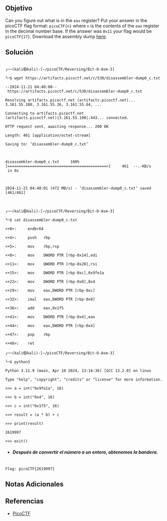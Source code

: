 ## Objetivo

Can you figure out what is in the `eax` register? Put your answer in the picoCTF flag format: `picoCTF{n}` where `n` is the contents of the `eax` register in the decimal number base. If the answer was `0x11` your flag would be `picoCTF{17}`. Download the assembly dump [here](https://artifacts.picoctf.net/c/530/disassembler-dump0_c.txt).

## Solución

```

┌──(kali㉿kali)-[~/picoCTF/Reversing/Bit-O-Asm-3]

└─$ wget https://artifacts.picoctf.net/c/530/disassembler-dump0_c.txt

--2024-11-21 04:40:00--  https://artifacts.picoctf.net/c/530/disassembler-dump0_c.txt

Resolving artifacts.picoctf.net (artifacts.picoctf.net)... 3.161.55.100, 3.161.55.26, 3.161.55.64, ...

Connecting to artifacts.picoctf.net (artifacts.picoctf.net)|3.161.55.100|:443... connected.

HTTP request sent, awaiting response... 200 OK

Length: 461 [application/octet-stream]

Saving to: ‘disassembler-dump0_c.txt’

  

disassembler-dump0_c.txt     100%[============================================>]     461  --.-KB/s    in 0s      

  

2024-11-21 04:40:01 (472 MB/s) - ‘disassembler-dump0_c.txt’ saved [461/461]

  

┌──(kali㉿kali)-[~/picoCTF/Reversing/Bit-O-Asm-3]

└─$ cat disassembler-dump0_c.txt

<+0>:     endbr64

<+4>:     push   rbp

<+5>:     mov    rbp,rsp

<+8>:     mov    DWORD PTR [rbp-0x14],edi

<+11>:    mov    QWORD PTR [rbp-0x20],rsi

<+15>:    mov    DWORD PTR [rbp-0xc],0x9fe1a

<+22>:    mov    DWORD PTR [rbp-0x8],0x4

<+29>:    mov    eax,DWORD PTR [rbp-0xc]

<+32>:    imul   eax,DWORD PTR [rbp-0x8]

<+36>:    add    eax,0x1f5

<+41>:    mov    DWORD PTR [rbp-0x4],eax

<+44>:    mov    eax,DWORD PTR [rbp-0x4]

<+47>:    pop    rbp

<+48>:    ret

┌──(kali㉿kali)-[~/picoCTF/Reversing/Bit-O-Asm-3]

└─$ python3

Python 3.11.9 (main, Apr 10 2024, 13:16:36) [GCC 13.2.0] on linux

Type "help", "copyright", "credits" or "license" for more information.

>>> a = int("0x9fe1a", 16)

>>> b = int("0x4", 16)

>>> c = int("0x1f5", 16)

>>> result = (a * b) + c

>>> print(result)

2619997

>>> exit()

```

  

- ##### Después de convertir el número a un entero, obtenemos la bandera.

```

Flag: picoCTF{2619997}

```

## Notas Adicionales

## Referencias

- [PicoCTF](https://play.picoctf.org)